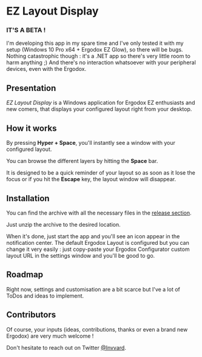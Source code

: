 # EZ Layout Display

### IT'S A BETA !
I'm developing this app in my spare time and I've only tested it with my setup (Windows 10 Pro x64 + Ergodox EZ Glow), so there will be bugs. Nothing catastrophic though : it's a .NET app so there's very little room to harm anything ;)
And there's no interaction whatsoever with your peripheral devices, even with the Ergodox.

## Presentation
_EZ Layout Display_ is a Windows application for Ergodox EZ enthusiasts and new comers, that displays your configured layout right from your desktop.

## How it works
By pressing **Hyper + Space**, you'll instantly see a window with your configured layout.

You can browse the different layers by hitting the **Space** bar.

It is designed to be a quick reminder of your layout so as soon as it lose the focus or if you hit the **Escape** key, the layout window will disappear.

## Installation
You can find the archive with all the necessary files in the [release section](https://github.com/Invvard/EZLayoutDisplay/releases).

Just unzip the archive to the desired location.

When it's done, just start the app and you'll see an icon appear in the notification center.
The default Ergodox Layout is configured but you can change it very easily : just copy-paste your Ergodox Configurator custom layout URL in the settings window and you'll be good to go.

## Roadmap 
Right now, settings and customisation are a bit scarce but I've a lot of ToDos and ideas to implement.

## Contributors
Of course, your inputs (ideas, contributions, thanks or even a brand new Ergodox) are very much welcome !

Don't hesitate to reach out on Twitter [@Invvard](https://twitter.com/invvard).

